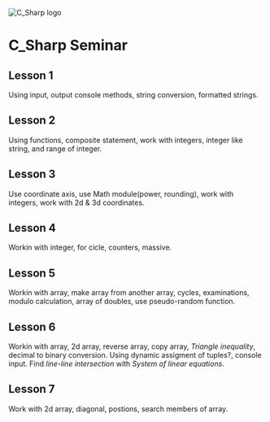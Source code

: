 ![C_Sharp logo](https://upload.wikimedia.org/wikipedia/commons/4/4f/Csharp_Logo.png)

# C_Sharp Seminar

## Lesson 1
Using input, output console methods, string conversion, formatted strings.

## Lesson 2
Using functions, composite statement, work with integers, integer like string, and range of integer.

## Lesson 3
Use coordinate axis, use Math module(power, rounding), work with integers, work with 2d & 3d coordinates.

## Lesson 4
Workin with integer, for cicle, counters, massive.

## Lesson 5
Workin with array, make array from another array, cycles, examinations, modulo calculation, array of doubles, use pseudo-random function.

## Lesson 6
Workin with array, 2d array, reverse array, copy array, _Triangle inequality_, decimal to binary conversion.
Using dynamic assigment of tuples?, console input. Find _line-line intersection_ with _System of linear equations_.

## Lesson 7
Work with 2d array, diagonal, postions, search members of array.